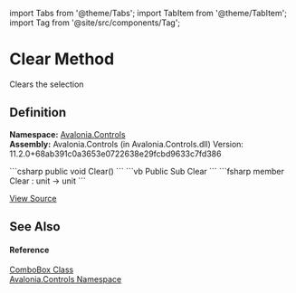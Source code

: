 import Tabs from '@theme/Tabs'; 
import TabItem from '@theme/TabItem'; 
import Tag from '@site/src/components/Tag'; 

# Clear Method


Clears the selection



## Definition
**Namespace:** <a href="N_Avalonia_Controls">Avalonia.Controls</a>  
**Assembly:** Avalonia.Controls (in Avalonia.Controls.dll) Version: 11.2.0+68ab391c0a3653e0722638e29fcbd9633c7fd386

<Tabs groupId="api-code-preview">
<TabItem value="csharp" label="C#">
```csharp
public void Clear()
```
</TabItem>
<TabItem value="vb" label="VB">
```vb
Public Sub Clear
```
</TabItem>
<TabItem value="fsharp" label="F#">
```fsharp
member Clear : unit -> unit 
```
</TabItem>
</Tabs>



<a href="https://github.com/AvaloniaUI/Avalonia/tree/master/srcAvalonia.Controls/ComboBox.cs#L560" title="View the source code">View Source</a>



## See Also


#### Reference
<a href="T_Avalonia_Controls_ComboBox">ComboBox Class</a>  
<a href="N_Avalonia_Controls">Avalonia.Controls Namespace</a>  

